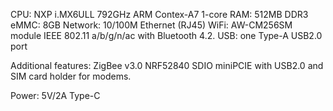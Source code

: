 CPU: NXP i.MX6ULL 792GHz ARM Contex-A7 1-core
RAM: 512MB DDR3
eMMC: 8GB
Network: 10/100M Ethernet (RJ45)
WiFi: AW-CM256SM module IEEE 802.11 a/b/g/n/ac with Bluetooth 4.2.
USB: one Type-A USB2.0 port

Additional features:
ZigBee v3.0 NRF52840 SDIO
miniPCIE with USB2.0 and SIM card holder for modems.

Power: 5V/2A Type-C
